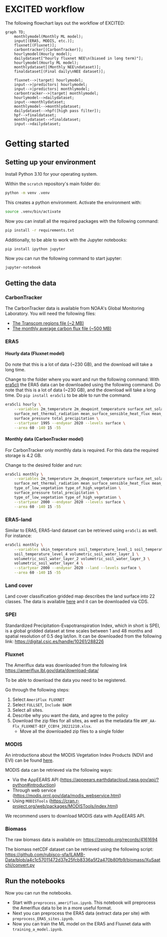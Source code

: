 # EXCITED workflow

The following flowchart lays out the workflow of EXCITED:

```mermaid
graph TD;
    monthlymodel(Monthly ML model);
    input[(ERA5, MODIS, etc.)];
    fluxnet[(Fluxnet)];
    carbontracker[(CarbonTracker)];
    hourlymodel(Hourly model);
    dailydataset["hourly fluxnet NEE\n(biased in long term)"];
    hourlymodel(Hourly ML model);
    monthlydataset[(Monthly NEE\ndataset)];
    finaldataset[(Final daily\nNEE dataset)];

    fluxnet-->|target| hourlymodel;
    input-->|predictors| hourlymodel;
    input-->|predictors| monthlymodel;
    carbontracker-->|target| monthlymodel;
    hourlymodel-->dailydataset;
    input-->monthlydataset;
    monthlymodel-->monthlydataset;
    dailydataset-->hpf([high pass filter]);
    hpf-->finaldataset;
    monthlydataset-->finaldataset;
    input-->dailydataset;
```

# Getting started

## Setting up your environment

Install Python 3.10 for your operating system.

Within the `scratch` repository's main folder do:

```bash
python -m venv .venv
```

This creates a python environment. Activate the environment with:

```bash
source .venv/bin/activate
```

Now you can install all the required packages with the following command:

```bash
pip install -r requirements.txt
```

Additionally, to be able to work with the Jupyter notebooks:
```bash
pip install ipython jupyter
```

Now you can run the following command to start jupyter:
```bash
jupyter-notebook
```

## Getting the data

### CarbonTracker
The CarbonTracker data is available from NOAA's Global Monitoring Laboratory. You will need the following files:

- [The Transcom regions file (~2 MB)](https://gml.noaa.gov/aftp//products/carbontracker/co2/regions.nc)
- [The monthly average carbon flux file (~500 MB)](https://gml.noaa.gov/aftp//products/carbontracker/co2/CT2022/fluxes/monthly/CT2022.flux1x1-monthly.nc)

### ERA5
#### Hourly data (Fluxnet model)
Do note that this is a lot of data (~230 GB), and the download will take a long time. 

Change to the folder where you want and run the following command:
With [era5cli](https://github.com/eWaterCycle/era5cli) the ERA5 data can be downloaded using the following command. Do note that this is a lot of data (~230 GB), and the download will take a long time. Do `pip install era5cli` to be able to run the command.

```bash
era5cli hourly \
    --variables 2m_temperature 2m_dewpoint_temperature surface_net_solar_radiation \
    surface_net_thermal_radiation mean_surface_sensible_heat_flux mean_surface_latent_heat_flux \
    surface_pressure total_precipitation \
    --startyear 1995 --endyear 2020 --levels surface \
    --area 60 -140 15 -55
```

#### Monthly data (CarbonTracker model)
For CarbonTracker only monthly data is required. For this data the required storage is 4.2 GB.

Change to the desired folder and run:
```bash
era5cli monthly \
    --variables 2m_temperature 2m_dewpoint_temperature surface_net_solar_radiation \
    surface_net_thermal_radiation mean_surface_sensible_heat_flux mean_surface_latent_heat_flux \
    type_of_low_vegetation type_of_high_vegetation \
    surface_pressure total_precipitation \
    type_of_low_vegetation type_of_high_vegetation \
    --startyear 2000 --endyear 2020 --levels surface \
    --area 60 -140 15 -55
```

### ERA5-land
Similar to ERA5, ERA5-land dataset can be retrieved using `era5cli` as well. For instance:
```bash
era5cli monthly \
    --variables skin_temperature soil_temperature_level_1 soil_temperature_level_2 soil_temperature_level_3 \
    soil_temperature_level_4 volumetric_soil_water_layer_1 \
    volumetric_soil_water_layer_2 volumetric_soil_water_layer_3 \
    volumetric_soil_water_layer_4 \
    --startyear 2000 --endyear 2020 --land --levels surface \
    --area 60 -140 15 -55
```

### Land cover
Land cover classification gridded map describes the land surface into 22 classes. The data is available [here](https://cds.climate.copernicus.eu/cdsapp#!/dataset/satellite-land-cover?tab=overview) and it can be downloaded via CDS.

### SPEI

Standardized Precipitation-Evapotranspiration Index, which in short is SPEI, is a global gridded dataset at time scales between 1 and 48 months and spatial resolution of 0.5 deg lat/lon. It can be downloaded from the following link:
https://digital.csic.es/handle/10261/288226

### Fluxnet

The Ameriflux data was downloaded from the following link https://ameriflux.lbl.gov/data/download-data/

To be able to download the data you need to be registered.

Go through the following steps:

1. Select `AmeriFlux FLUXNET`
2. Select `FULLSET`, `Include BADM`
3. Select all sites.
4. Describe why you want the data, and agree to the policy
5. Download the zip files for all sites, as well as the metadata file `AMF_AA-Flx_FLUXNET-BIF_CCBY4_20221210.xlsx`.
   - Move all the downloaded zip files to a single folder

### MODIS
An introductiona about the MODIS Vegetation Index Products (NDVI and EVI) can be found [here](https://modis.gsfc.nasa.gov/data/dataprod/mod13.php).

MODIS data can be retrieved via the following ways:
- Via the AρρEEARS API (https://appeears.earthdatacloud.nasa.gov/api/?python#introduction)
- Through web service (https://modis.ornl.gov/data/modis_webservice.html)
- Using `MODISTools` (https://cran.r-project.org/web/packages/MODISTools/index.html)

We recommend users to download MODIS data with AρρEEARS API.

### Biomass
The raw biomass data is available on: https://zenodo.org/records/4161694

The biomass netCDF dataset can be retrieved using the following script:
https://github.com/rubisco-sfa/ILAMB-Data/blob/a4c1c57011472d37e25fcb8336a5f2a470b80fb9/biomass/XuSaatchi/convert.py


## Run the notebooks
Now you can run the notebooks.

- Start with `preprocess_ameriflux.ipynb`. This notebook will preprocess the Ameriflux data to be in a more useful format.
- Next you can preprocess the ERA5 data (extract data per site) with `preprocess_ERA5_sites.ipynb`.
- Now you can train the ML model on the ERA5 and Fluxnet data with `training_a_model.ipynb`.
